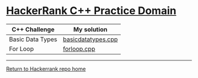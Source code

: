 # [HackerRank C++ Practice Domain](https://www.hackerrank.com/domains/cpp)

C++ Challenge | My solution
--------------|-------------
Basic Data Types | [basicdatatypes.cpp](basicdatatypes.cpp)
For Loop | [forloop.cpp](forloop.cpp)

<hr>

[Return to Hackerrank repo home](../../..)


